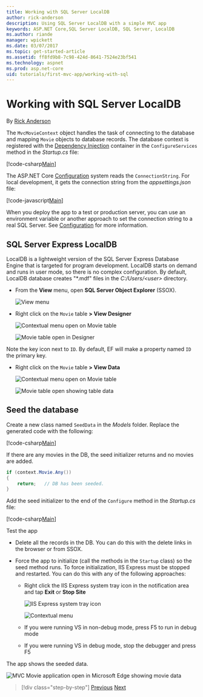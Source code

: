 ```yaml
---
title: Working with SQL Server LocalDB 
author: rick-anderson
description: Using SQL Server LocalDB with a simple MVC app
keywords: ASP.NET Core,SQL Server LocalDB, SQL Server, LocalDB 
ms.author: riande
manager: wpickett
ms.date: 03/07/2017
ms.topic: get-started-article
ms.assetid: ff8fd9b8-7c98-424d-8641-7524e23bf541
ms.technology: aspnet
ms.prod: asp.net-core
uid: tutorials/first-mvc-app/working-with-sql
---
```

# Working with SQL Server LocalDB

By [Rick Anderson](https://twitter.com/RickAndMSFT)

The `MvcMovieContext` object handles the task of connecting to the database and mapping `Movie` objects to database records. The database context is registered with the [Dependency Injection](xref:fundamentals/dependency-injection) container in the `ConfigureServices` method in the *Startup.cs* file:

[!code-csharp[Main](start-mvc/sample/MvcMovie/Startup.cs?name=snippet_cs&highlight=7)]

The ASP.NET Core [Configuration](xref:fundamentals/configuration) system reads the `ConnectionString`. For local development, it gets the connection string from the *appsettings.json* file:

[!code-javascript[Main](start-mvc/sample/MvcMovie/appsettings.json?highlight=2&range=8-10)]

When you deploy the app to a test or production server, you can use an environment variable or another approach to set the connection string to a real SQL Server. See [Configuration](xref:fundamentals/configuration) for more information.

## SQL Server Express LocalDB

LocalDB is a lightweight version of the SQL Server Express Database Engine that is targeted for program development. LocalDB starts on demand and runs in user mode, so there is no complex configuration. By default, LocalDB database creates "\*.mdf" files in the *C:/Users/\<user\>* directory.

* From the **View** menu, open **SQL Server Object Explorer** (SSOX).

  ![View menu](working-with-sql/_static/ssox.png)

* Right click on the `Movie` table **> View Designer**

  ![Contextual menu open on Movie table](working-with-sql/_static/design.png)

  ![Movie table open in Designer](working-with-sql/_static/dv.png)

Note the key icon next to `ID`. By default, EF will make a property named `ID` the primary key.

* Right click on the `Movie` table **> View Data**

  ![Contextual menu open on Movie table](working-with-sql/_static/ssox2.png)

  ![Movie table open showing table data](working-with-sql/_static/vd22.png)

## Seed the database

Create a new class named `SeedData` in the *Models* folder. Replace the generated code with the following:

[!code-csharp[Main](start-mvc/sample/MvcMovie/Models/SeedData.cs?name=snippet_1)]

If there are any movies in the DB, the seed initializer returns and no movies are added.

```csharp
if (context.Movie.Any())
{
    return;   // DB has been seeded.
}
```

Add the seed initializer to the end of the `Configure` method in the *Startup.cs* file:

[!code-csharp[Main](start-mvc/sample/MvcMovie/Startup.cs?highlight=9&name=snippet_seed)]

Test the app

* Delete all the records in the DB. You can do this with the delete links in the browser or from SSOX.
* Force the app to initialize (call the methods in the `Startup` class) so the seed method runs. To force initialization, IIS Express must be stopped and restarted. You can do this with any of the following approaches:

  * Right click the IIS Express system tray icon in the notification area and tap **Exit** or **Stop Site**

    ![IIS Express system tray icon](working-with-sql/_static/iisExIcon.png)

    ![Contextual menu](working-with-sql/_static/stopIIS.png)

   * If you were running VS in non-debug mode, press F5 to run in debug mode
   * If you were running VS in debug mode, stop the debugger and press F5
   
The app shows the seeded data.

![MVC Movie application open in Microsoft Edge showing movie data](working-with-sql/_static/m55.png)

>[!div class="step-by-step"]
[Previous](adding-model.md)
[Next](controller-methods-views.md)  
